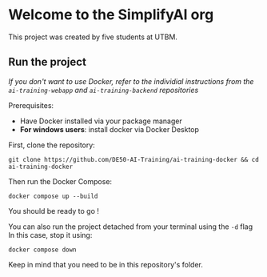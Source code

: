 # Welcome to the SimplifyAI org

This project was created by five students at UTBM.

## Run the project

_If you don't want to use Docker, refer to the individial instructions from the `ai-training-webapp` and `ai-training-backend` repositories_

Prerequisites:
- Have Docker installed via your package manager
- **For windows users**: install docker via Docker Desktop

First, clone the repository:
```
git clone https://github.com/DE50-AI-Training/ai-training-docker && cd ai-training-docker
```

Then run the Docker Compose:
```
docker compose up --build
```
You should be ready to go !

You can also run the project detached from your terminal using the `-d` flag
In this case, stop it using:
```
docker compose down
```
Keep in mind that you need to be in this repository's folder.

